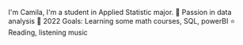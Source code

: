 I'm Camila, I'm a student in Applied Statistic major. 
🔭 Passion in data analysis
💪 2022 Goals: Learning some math courses, SQL, powerBI
⭐ Reading, listening music
